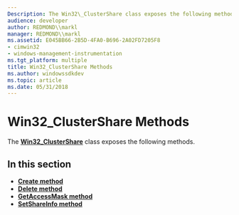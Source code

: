 ```yaml
---
Description: The Win32\_ClusterShare class exposes the following methods.
audience: developer
author: REDMOND\\markl
manager: REDMOND\\markl
ms.assetid: E045BB66-2B5D-4FA0-B696-2A02FD7205F8
- cimwin32
- windows-management-instrumentation
ms.tgt_platform: multiple
title: Win32_ClusterShare Methods
ms.author: windowssdkdev
ms.topic: article
ms.date: 05/31/2018
---
```


# Win32\_ClusterShare Methods

The [**Win32\_ClusterShare**](win32-clustershare.md) class exposes the following methods.

## In this section

-   [**Create method**](create-win32-clustershare.md)
-   [**Delete method**](delete-win32-clustershare.md)
-   [**GetAccessMask method**](getaccessmask-win32-clustershare.md)
-   [**SetShareInfo method**](setshareinfo-win32-clustershare.md)

 

 



